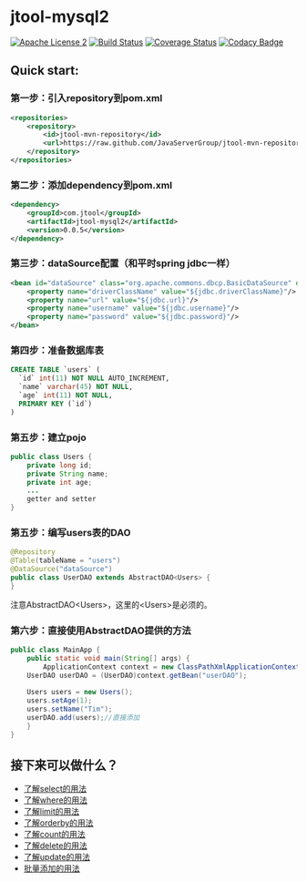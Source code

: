 # jtool-mysql2  
[![Apache License 2](https://img.shields.io/badge/license-ASF2-blue.svg)](https://www.apache.org/licenses/LICENSE-2.0.txt)
[![Build Status](https://travis-ci.org/JavaServerGroup/jtool-mysql2.svg?branch=master)](https://travis-ci.org/JavaServerGroup/jtool-mysql2)
[![Coverage Status](https://coveralls.io/repos/github/JavaServerGroup/jtool-mysql2/badge.svg?branch=master)](https://coveralls.io/github/JavaServerGroup/jtool-mysql2?branch=master)
[![Codacy Badge](https://api.codacy.com/project/badge/Grade/ff8f22ab678248e2a7c12b26dd8fd8c3)](https://www.codacy.com/app/jiale-chan/jtool-mysql2?utm_source=github.com&amp;utm_medium=referral&amp;utm_content=JavaServerGroup/jtool-mysql2&amp;utm_campaign=Badge_Grade)   
   
## Quick start:
### 第一步：引入repository到pom.xml
```xml
<repositories>
    <repository>
        <id>jtool-mvn-repository</id>
        <url>https://raw.github.com/JavaServerGroup/jtool-mvn-repository/master/releases</url>
    </repository>
</repositories>
```
### 第二步：添加dependency到pom.xml
```xml
<dependency>
    <groupId>com.jtool</groupId>
    <artifactId>jtool-mysql2</artifactId>
    <version>0.0.5</version>
</dependency>
```
### 第三步：dataSource配置（和平时spring jdbc一样）
```xml
<bean id="dataSource" class="org.apache.commons.dbcp.BasicDataSource" destroy-method="close">
    <property name="driverClassName" value="${jdbc.driverClassName}"/>
    <property name="url" value="${jdbc.url}"/>
    <property name="username" value="${jdbc.username}"/>
    <property name="password" value="${jdbc.password}"/>
</bean>
```
### 第四步：准备数据库表
```sql
CREATE TABLE `users` (
  `id` int(11) NOT NULL AUTO_INCREMENT,
  `name` varchar(45) NOT NULL,
  `age` int(11) NOT NULL,
  PRIMARY KEY (`id`)
) 
```
### 第五步：建立pojo
```java
public class Users {
    private long id;
    private String name;
    private int age;
    ... 
    getter and setter
}
```
### 第五步：编写users表的DAO
```java
@Repository
@Table(tableName = "users")
@DataSource("dataSource")
public class UserDAO extends AbstractDAO<Users> {
}
```
注意AbstractDAO&lt;Users&gt;，这里的&lt;Users&gt;是必须的。

### 第六步：直接使用AbstractDAO提供的方法
```java
public class MainApp {
    public static void main(String[] args) {
        ApplicationContext context = new ClassPathXmlApplicationContext(new String[] {"application-context.xml"}); 
	UserDAO userDAO = (UserDAO)context.getBean("userDAO");
		
	Users users = new Users();
	users.setAge(1);
	users.setName("Tim");
	userDAO.add(users);//直接添加
    }
}
```
## 接下来可以做什么？
* <a href="https://github.com/JavaServerGroup/jtool-mysql2/wiki/%E4%BA%86%E8%A7%A3select%E7%9A%84%E7%94%A8%E6%B3%95" target="_blank">了解select的用法</a>
* <a href="https://github.com/JavaServerGroup/jtool-mysql2/wiki/%E4%BA%86%E8%A7%A3where%E7%9A%84%E7%94%A8%E6%B3%95" target="_blank">了解where的用法</a>
* <a href="https://github.com/JavaServerGroup/jtool-mysql2/wiki/%E4%BA%86%E8%A7%A3limit%E7%9A%84%E7%94%A8%E6%B3%95" target="_blank">了解limit的用法</a>
* <a href="https://github.com/JavaServerGroup/jtool-mysql2/wiki/ORDERBY%E7%9A%84%E4%BD%BF%E7%94%A8" target="_blank">了解orderby的用法</a>
* <a href="https://github.com/JavaServerGroup/jtool-mysql2/wiki/COUNT%E7%9A%84%E7%94%A8%E6%B3%95" target="_blank">了解count的用法</a>
* <a href="https://github.com/JavaServerGroup/jtool-mysql2/wiki/DELETE%E7%9A%84%E7%94%A8%E6%B3%95" target="_blank">了解delete的用法</a>
* <a href="https://github.com/JavaServerGroup/jtool-mysql2/wiki/UPDATE%E7%9A%84%E7%94%A8%E6%B3%95" target="_blank">了解update的用法</a>
* <a href="https://github.com/JavaServerGroup/jtool-mysql2/wiki/%E6%89%B9%E9%87%8F%E6%B7%BB%E5%8A%A0%E7%9A%84%E7%94%A8%E6%B3%95" target="_blank">批量添加的用法</a>
